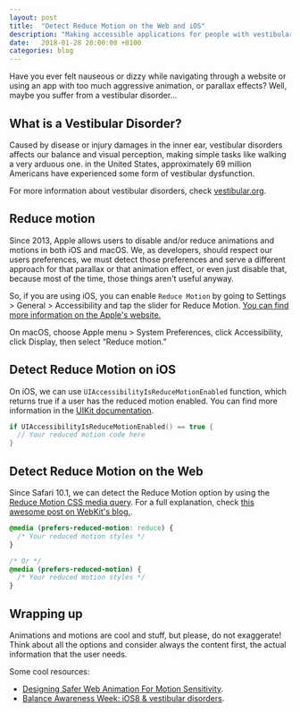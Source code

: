 ```yaml
---
layout: post
title:  "Detect Reduce Motion on the Web and iOS"
description: "Making accessible applications for people with vestibular disorders"
date:   2018-01-28 20:00:00 +0100
categories: blog
---
```


Have you ever felt nauseous or dizzy while navigating through a website or using an app with too much aggressive animation, or parallax effects? Well, maybe you suffer from a vestibular disorder...

## What is a Vestibular Disorder?

Caused by disease or injury damages in the inner ear, vestibular disorders affects our balance and visual perception, making simple tasks like walking a very arduous one. in the United States, approximately 69 million Americans have experienced some form of vestibular dysfunction.

For more information about vestibular disorders, check [vestibular.org](http://vestibular.org/understanding-vestibular-disorder).

## Reduce motion

Since 2013, Apple allows users to disable and/or reduce animations and motions in both iOS and macOS. We, as developers, should respect our users preferences, we must detect those preferences and serve a different approach for that parallax or that animation effect, or even just disable that, because most of the time, those things aren't useful anyway.

So, if you are using iOS, you can enable `Reduce Motion` by going to Settings > General > Accessibility and tap the slider for Reduce Motion. [You can find more information on the Apple's website.](https://support.apple.com/en-us/HT202655)

On macOS, choose Apple menu > System Preferences, click Accessibility, click Display, then select “Reduce motion.”

## Detect Reduce Motion on iOS

On iOS, we can use `UIAccessibilityIsReduceMotionEnabled` function, which returns true if a user has the reduced motion enabled. You can find more information in the [UIKit documentation](https://developer.apple.com/documentation/uikit/1615133-uiaccessibilityisreducemotionena).

```swift
if UIAccessibilityIsReduceMotionEnabled() == true {
  // Your reduced motion code here
}
```

## Detect Reduce Motion on the Web

Since Safari 10.1, we can detect the Reduce Motion option by using the [Reduce Motion CSS media query](https://drafts.csswg.org/mediaqueries-5/#prefers-reduced-motion). For a full explanation, check [this awesome post on WebKit's blog.](https://webkit.org/blog/7551/responsive-design-for-motion/).

```css
@media (prefers-reduced-motion: reduce) {
  /* Your reduced motion styles */
}

/* Or */
@media (prefers-reduced-motion) {
  /* Your reduced motion styles */
}
```

## Wrapping up

Animations and motions are cool and stuff, but please, do not exaggerate! Think about all the options and consider always the content first, the actual information that the user needs.

Some cool resources:

* [Designing Safer Web Animation For Motion Sensitivity](http://alistapart.com/article/designing-safer-web-animation-for-motion-sensitivity).
* [Balance Awareness Week: iOS8 & vestibular disorders](http://simplyaccessible.com/article/balance-awareness/).
